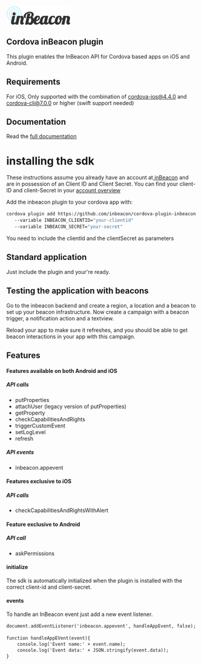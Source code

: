 ![image alt text](documentation/image_0.png)


## Cordova inBeacon plugin

This plugin enables the InBeacon API for Cordova based apps on iOS and Android.

## Requirements

For iOS, Only supported with the combination of cordova-ios@4.4.0 and cordova-cli@7.0.0 or higher (swift support needed)

## Documentation

Read the [full documentation](documentation/README.md)

# installing the sdk

These instructions assume you already have an account at[ inBeacon](https://inbeacon.nl/) and are in possession of an Client ID and Client Secret. You can find your client-ID and client-Secret in your [account overview](http://console.inbeacon.nl/accmgr) 

Add the inbeacon plugin to your cordova app with:

```bash
cordova plugin add https://github.com/inbeacon/cordova-plugin-inbeacon.git 
   --variable INBEACON_CLIENTID="your-clientid" 
   --variable INBEACON_SECRET="your-secret"
```

You need to include the clientId and the clientSecret as parameters

## Standard application

Just include the plugin and your're ready.

## Testing the application with beacons
Go to the inbeacon backend and create a region, a location and a beacon to set up your beacon infrastructure. Now create a campaign with a beacon trigger, a notification action and a textview. 

Reload your app to make sure it refreshes, and you should be able to get beacon interactions in your app with this campaign. 

## Features

#### Features available on both Android and iOS

##### API calls

 * putProperties 
 * attachUser (legacy version of putProperties)
 * getProperty
 * checkCapabilitiesAndRights
 * triggerCustomEvent
 * setLogLevel 
 * refresh

##### API events

 * inbeacon.appevent

#### Features exclusive to iOS

##### API calls

 * checkCapabilitiesAndRightsWithAlert

#### Feature exclusive to Android

##### API call

 * askPermissions

#### initialize

The sdk is automatically initialized when the plugin is installed with the correct client-id and client-secret.


#### events

To handle an InBeacon event just add a new event listener.

```
document.addEventListener('inbeacon.appevent', handleAppEvent, false);

function handleAppEVent(event){
    console.log('Event name:' + event.name);
    console.log('Event data:' + JSON.stringify(event.data));
}
```


